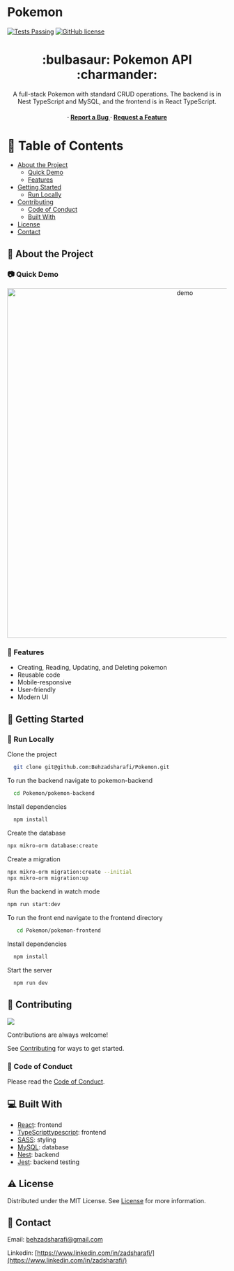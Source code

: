 # Pokemon

[![Tests Passing](https://github.com/Behzadsharafi/EmployeeCreator/actions/workflows/test.yml/badge.svg)](https://github.com/Behzadsharafi/EmployeeCreator/actions/workflows/Test.yml)
[![GitHub license](https://img.shields.io/badge/license-MIT-blue.svg)](https://github.com/Behzadsharafi/EmployeeCreator/blob/main/LICENSE)

<div align='center'>

<h1> :bulbasaur: Pokemon API :charmander:  </h1>
<p>A full-stack Pokemon with standard CRUD operations. The backend is in Nest TypeScript and MySQL, and the frontend is in React TypeScript.</p>

<h4> <span> ·  <a href="https://github.com/Behzadsharafi/Pokemon/issues"> Report a Bug </a> <span> · </span> <a href="https://github.com/Behzadsharafi/Pokemon/issues"> Request a Feature </a> </h4>

</div>

# :notebook_with_decorative_cover: Table of Contents

- [About the Project](#star2-about-the-project)
  - [Quick Demo](#camera-quick-demo)
  - [Features](#dart-features)
- [Getting Started](#toolbox-getting-started)
  - [Run Locally](#running-run-locally)
- [Contributing](#wave-contributing)
  - [Code of Conduct](#scroll-code-of-conduct)
  - [Built With](#computer-built-with)
- [License](#warning-license)
- [Contact](#handshake-contact)

## :star2: About the Project

### :camera: Quick Demo

<div align="center"> <a href="#"><img src="pokemon-frontend/src/assets/demo.gif" alt='demo' width='800'/></a> </div>

### :dart: Features

- Creating, Reading, Updating, and Deleting pokemon
- Reusable code
- Mobile-responsive
- User-friendly
- Modern UI

## :toolbox: Getting Started

### :running: Run Locally

Clone the project

```bash
  git clone git@github.com:Behzadsharafi/Pokemon.git
```

To run the backend navigate to pokemon-backend

```bash
  cd Pokemon/pokemon-backend
```

Install dependencies

```bash
  npm install
```

Create the database

```bash
npx mikro-orm database:create
```

Create a migration

```bash
npx mikro-orm migration:create --initial
npx mikro-orm migration:up
```

Run the backend in watch mode

```bash
npm run start:dev
```

To run the front end navigate to the frontend directory

```bash
   cd Pokemon/pokemon-frontend
```

Install dependencies

```bash
  npm install
```

Start the server

```bash
  npm run dev
```

## :wave: Contributing

<a href="https://github.com/Behzadsharafi/Pokemon/graphs/contributors"> <img src="https://contrib.rocks/image?repo=Louis3797/awesome-readme-template" /> </a>

Contributions are always welcome!

See [Contributing](https://github.com/Behzadsharafi/Pokemon/blob/master/CONTRIBUTING.md) for ways to get started.

### :scroll: Code of Conduct

Please read the [Code of Conduct](https://github.com/Behzadsharafi/Pokemon/blob/master/CODE_OF_CONDUCT.md).

## :computer: Built With

- [React](https://react.dev/): frontend
- [TypeScripttypescript](https://www.typescriptlang.org/): frontend
- [SASS](https://sass-lang.com/): styling
- [MySQL](https://www.mysql.com/): database
- [Nest](https://nestjs.com/): backend
- [Jest](https://jestjs.io/): backend testing

## :warning: License

Distributed under the MIT License. See [License](https://github.com/Behzadsharafi/Pokemon/blob/master/LICENSE) for more information.

## :handshake: Contact

Email: behzadsharafi@gmail.com

Linkedin: [https://www.linkedin.com/in/zadsharafi/](https://www.linkedin.com/in/zadsharafi/)
